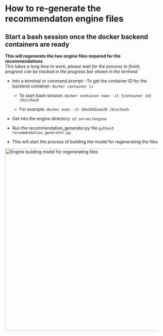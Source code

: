 # How to re-generate the recommendaton engine files

## Start a bash session once the docker backend containers are ready

<strong>This will regenerate the two engine files required for the recommendations</strong>
<br>
<em>This takes a long time to work, please wait for the process to finish, progress can be tracked in the progress bar shown in the terminal</em>

- Into a terminal or command prompt:
  -To get the container ID for the backend container: `docker container ls`

  - To start bash session:
    `docker container exec -it {container id} /bin/bash`

  - For example:
    `docker exec -it 50e20d2eae20 /bin/bash`

- Get into the engine directory:
  `cd server/engine`

- Run the recommendation_generator.py file
  `python3 recommendation_generator.py`

- This will start the process of building the model for regenerating the files

<img width="600" src='https://i.imgur.com/FQ7kAtw.png' alt='Engine building model for regenerating files'>
